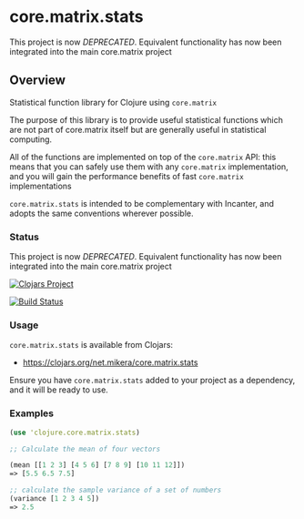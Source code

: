 core.matrix.stats
=================

This project is now *DEPRECATED*. Equivalent functionality has now been integrated into the main core.matrix project

## Overview

Statistical function library for Clojure using `core.matrix`

The purpose of this library is to provide useful statistical functions 
which are not part of core.matrix itself but are generally useful in statistical computing.

All of the functions are implemented on top of the `core.matrix` API: this means that you 
can safely use them with any `core.matrix` implementation, and you will gain the performance 
benefits of fast `core.matrix` implementations

`core.matrix.stats` is intended to be complementary with Incanter, and adopts the same 
conventions wherever possible.

### Status

This project is now *DEPRECATED*. Equivalent functionality has now been integrated into the main core.matrix project

[![Clojars Project](http://clojars.org/net.mikera/core.matrix.stats/latest-version.svg)](http://clojars.org/net.mikera/core.matrix.stats)

[![Build Status](https://travis-ci.org/clojure-numerics/core.matrix.stats.png?branch=master)](https://travis-ci.org/clojure-numerics/core.matrix.stats)

### Usage

`core.matrix.stats` is available from Clojars:

 - https://clojars.org/net.mikera/core.matrix.stats

Ensure you have `core.matrix.stats` added to your project as a dependency, and it will be ready to use.

### Examples

```clojure
(use 'clojure.core.matrix.stats)

;; Calculate the mean of four vectors

(mean [[1 2 3] [4 5 6] [7 8 9] [10 11 12]])
=> [5.5 6.5 7.5]

;; calculate the sample variance of a set of numbers
(variance [1 2 3 4 5])
=> 2.5
```
